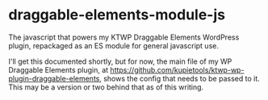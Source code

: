 # draggable-elements-module-js
The javascript that powers my KTWP Draggable Elements WordPress plugin, repackaged as an ES module for general javascript use. 

I'll get this documented shortly, but for now, the main file of my WP Draggable Elements plugin, at https://github.com/kupietools/ktwp-wp-plugin-draggable-elements, shows the config that needs to be passed to it. This may be a version or two behind that as of this writing. 
